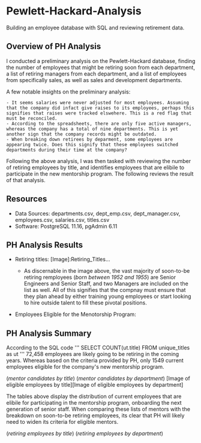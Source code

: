 # Pewlett-Hackard-Analysis
Building an employee database with SQL and reviewing retirement data.

## Overview of PH Analysis
I conducted a preliminary analysis on the Pewlett-Hackard database, finding the number of employees that might be retiring soon from each department, a list of retiring managers from each department, and a list of employees from specifically sales, as well as sales and development departments.

A few notable insights on the preliminary analysis:

    - It seems salaries were never adjusted for most employees. Assuming that the company did infact give raises to its employees, perhaps this signifies that raises were tracked elswehere. This is a red flag that must be reconciled.
    - According to the spreadsheets, there are only five active managers, whereas the company has a total of nine departments. This is yet another sign that the company records might be outdated. 
    - When breaking down retirees by deparment, some employees are appearing twice. Does this signify that these employees switched departments during their time at the company?

Following the above analysis, I was then tasked with reviewing the number of retiring employees by title, and identifies employees that are elibile to participate in the new mentorship program. The following reviews the result of that analysis.

## Resources
- Data Sources: departments.csv, 
    dept_emp.csv, dept_manager.csv, 
    employees.csv, salaries.csv, titles.csv
- Software: PostgreSQL 11.16, pgAdmin 6.11

## PH Analysis Results
- Retiring titles:
[Image]:Retiring_Titles...

    - As discernable in the image above, the vast majority of soon-to-be retiring remployees (_born between 1952 and 1955_) are Senior Engineers and Senior Staff, and two Managers are included on the list as well. All of this signifies that the compnay must ensure that they plan ahead by either training young employees or start looking to hire outside talent to fill these pivotal positions.

- Employees Eligible for the Menotorship Program:


## PH Analysis Summary
According to the SQL code
'''
SELECT COUNT(ut.title)
FROM unique_titles as ut
'''
72,458 employees are likely going to be retiring in the coming years. Whereas based on the criteria provided by PH, only 1549 current employees eligible for the company's new mentorship program. 

(_mentor candidates by title_)                  (_mentor candidates by department_)
[Image of eligible employees by title][Image of eligible employees by department]

The tables above display the distribution of current employees that are elibile for participating in the mentorship program, onboarding the next generation of senior staff. When comparing these lists of mentors with the breakdown on soon-to-be retiring employees, its clear that PH will likely need to widen its criteria for eligible mentors.

(_retiring employees by title_)                 (_retiring employees by department_)

